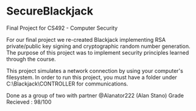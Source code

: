 # SecureBlackjack
Final Project for CS492 - Computer Security

For our final project we re-created Blackjack implementing RSA private/public key signing and cryptographic random number generation. The purpose of this project was to implement security principles learned through the course.

This project simulates a network connection by using your computer's filesystem. In order to run this project, you must have a folder under C:\Blackjack\CONTROLLER for communications.

Done as a group of two with partner @Alanator222 (Alan Stano)
Grade Recieved : 98/100
